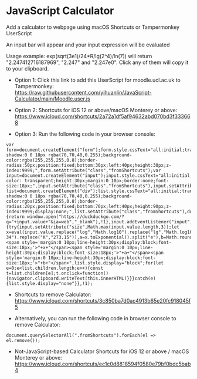 # JavaScript Calculator
 Add a calculator to webpage using macOS Shortcuts or Tampermonkey UserScript

An input bar will appear and your input expression will be evaluated

Usage example: exp(sqrt(3e1)/24*R/lg(2^4)/ln(7)) will return "2.247412716187969", "2.247" and "2.247e0". Click any of them will copy it to your clipboard.

- Option 1: Click this link to add this UserScript for moodle.ucl.ac.uk to Tampermonkey: https://raw.githubusercontent.com/yihuanlin/JavaScript-Calculator/main/Moodle.user.js

- Option 2: Shortcuts for iOS 12 or above/macOS Monterey or above: https://www.icloud.com/shortcuts/2a72a1df5af94632abd070bd3f333668

- Option 3: Run the following code in your browser console:
```
var form=document.createElement("form");form.style.cssText="all:initial;transparent;box-shadow:0 0 18px rgba(70,70,40,0.255);background-color:rgba(255,255,255,0.8);border-radius:50px;position:fixed;bottom:30px;left:40px;height:30px;z-index:9999;",form.setAttribute("class","fromShortcuts");var input=document.createElement("input");input.style.cssText="all:initial;background-color: transparent;height:30px;margin:0 10px;border:none;font-size:18px;",input.setAttribute("class","fromShortcuts"),input.setAttribute("size",3),input.setAttribute("spellcheck","false");var list=document.createElement("div");list.style.cssText="all:initial;transparent;box-shadow:0 0 18px rgba(70,70,40,0.255);background-color:rgba(255,255,255,0.8);border-radius:20px;position:fixed;bottom:70px;left:40px;height:90px;z-index:9999;display:none;",list.setAttribute("class","fromShortcuts"),document.body.appendChild(form),form.appendChild(input),document.body.appendChild(list),form.onsubmit=function(){return window.open("https://duckduckgo.com/?q="+input.value+"&ia=web","_blank"),!1},input.addEventListener("input",function(){try{input.setAttribute("size",Math.max(input.value.length,3));let x=eval(input.value.replace("log","Math.log10").replace("lg","Math.log10").replace("ln","Math.log").replace("sqrt","Math.sqrt").replace("^","**").replace("^","**").replace("*","*").replace("x","*").replace("e*p","Math.exp").replace("NA","6.022e23").replace("R","8.314").replace("F","96485").replace("C","2.998e8").replace("H","6.626e-34").replace("K","273.15")),a=x.toExponential().split("e"),b=Math.round(1e3*a[0])/1e3;b=b.toString()+"e"+a[1].replace("+",""),a=x.toFixed(3).replace(".000","").replace("e+","e"),list.innerHTML="<span style='margin:0 10px;line-height:30px;display:block;font-size:18px;'>"+x+"</span><span style='margin:0 10px;line-height:30px;display:block;font-size:18px;'>"+a+"</span><span style='margin:0 10px;line-height:30px;display:block;font-size:18px;'>"+b+"</span>",list.style.display="block";for(let e=0;e<list.children.length;e++){const t=list.children[e];t.onclick=function(){navigator.clipboard.writeText(this.innerHTML)}}}catch(e){list.style.display="none"}},!1);
```

- Shortcuts to remove Calculator: https://www.icloud.com/shortcuts/3c850ba7d0ac4913b65e20fc918045f5

- Alternatively, you can run the following code in browser console to remove Calculator:
```
document.querySelectorAll(".fromShortcuts").forEach(el => el.remove());
```

- Not-JavaScript-based Calculator Shortcuts for iOS 12 or above / macOS Monterey or above: https://www.icloud.com/shortcuts/ec1c0d8818594f0580e79bf0bdc5bab4
